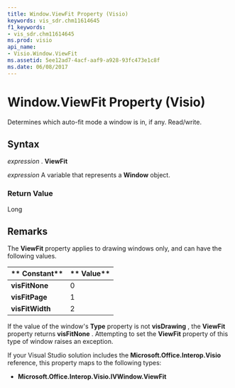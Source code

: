 ```yaml
---
title: Window.ViewFit Property (Visio)
keywords: vis_sdr.chm11614645
f1_keywords:
- vis_sdr.chm11614645
ms.prod: visio
api_name:
- Visio.Window.ViewFit
ms.assetid: 5ee12ad7-4acf-aaf9-a928-93fc473e1c8f
ms.date: 06/08/2017
---
```



# Window.ViewFit Property (Visio)

Determines which auto-fit mode a window is in, if any. Read/write.


## Syntax

 _expression_ . **ViewFit**

 _expression_ A variable that represents a **Window** object.


### Return Value

Long


## Remarks

The **ViewFit** property applies to drawing windows only, and can have the following values.



|** Constant**|** Value**|
|:-----|:-----|
| **visFitNone**| 0|
| **visFitPage**| 1|
| **visFitWidth**| 2|
If the value of the window's **Type** property is not **visDrawing** , the **ViewFit** property returns **visFitNone** . Attempting to set the **ViewFit** property of this type of window raises an exception.

If your Visual Studio solution includes the **Microsoft.Office.Interop.Visio** reference, this property maps to the following types:


- **Microsoft.Office.Interop.Visio.IVWindow.ViewFit**
    

